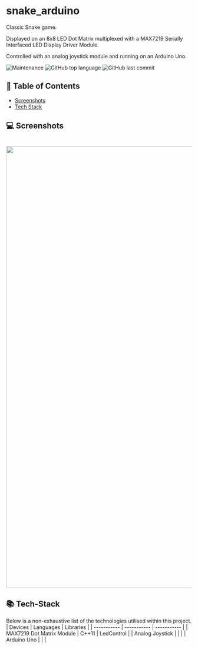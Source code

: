 # snake_arduino
Classic Snake game.

Displayed on an 8x8 LED Dot Matrix multiplexed with a MAX7219 Serially Interfaced LED Display Driver Module.

Controlled with an analog joystick module and running on an Arduino Uno.

![Maintenance](https://img.shields.io/maintenance/yes/2024)
![GitHub top language](https://img.shields.io/github/languages/top/m-foskett/snake_arduino)
![GitHub last commit](https://img.shields.io/github/last-commit/m-foskett/snake_arduino)

## :scroll: Table of Contents
- [Screenshots](#computer-screenshots)
- [Tech Stack](#books-tech-stack)

## :computer: Screenshots
<div style="display: inline_block" align="center"><br>
 <img align="center" alt="Demo Usage"  width="1200" src="/screenshots/demo_usage.gif">
</div>

## :books: Tech-Stack
Below is a non-exhaustive list of the technologies utilised within this project.
| Devices | Languages | Libraries |
| ----------- | ----------- | ----------- |
| MAX7219 Dot Matrix Module | C++11 | LedControl |
| Analog Joystick |  | |
| Arduino Uno | | |
